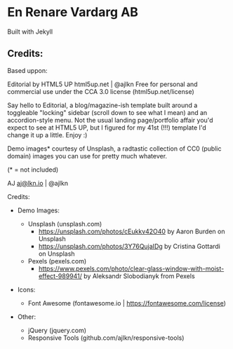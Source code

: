 
# En Renare Vardarg AB

Built with Jekyll


## Credits: 
Based uppon:

Editorial by HTML5 UP
html5up.net | @ajlkn
Free for personal and commercial use under the CCA 3.0 license (html5up.net/license)

Say hello to Editorial, a blog/magazine-ish template built around a toggleable "locking"
sidebar (scroll down to see what I mean) and an accordion-style menu. Not the usual landing
page/portfolio affair you'd expect to see at HTML5 UP, but I figured for my 41st (!!!)
template I'd change it up a little. Enjoy :)

Demo images* courtesy of Unsplash, a radtastic collection of CC0 (public domain) images
you can use for pretty much whatever.

(* = not included)

AJ
aj@lkn.io | @ajlkn


Credits:
- Demo Images:
  - Unsplash (unsplash.com)
    - https://unsplash.com/photos/cEukkv42O40 by Aaron Burden on Unsplash
    - https://unsplash.com/photos/3Y76QujaIDg by Cristina Gottardi on Unsplash
  - Pexels (pexels.com)
    - https://www.pexels.com/photo/clear-glass-window-with-moist-effect-989941/ by Aleksandr Slobodianyk from Pexels 
  

- Icons:
	- Font Awesome (fontawesome.io | https://fontawesome.com/license)
- Other:
	- jQuery (jquery.com)
	- Responsive Tools (github.com/ajlkn/responsive-tools)